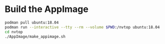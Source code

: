# Build the AppImage

```sh
podman pull ubuntu:18.04
podman run --interactive --tty --rm --volume $PWD:/nvtop ubuntu:18.04
cd nvtop
./AppImage/make_appimage.sh
```
